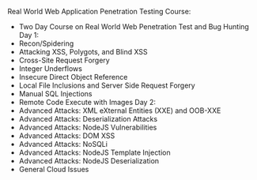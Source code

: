 Real World Web Application Penetration Testing Course: 
- Two Day Course on Real World Web Penetration Test and Bug Hunting 
Day 1:
- Recon/Spidering 
- Attacking XSS, Polygots, and Blind XSS 
- Cross-Site Request Forgery 
- Integer Underflows 
- Insecure Direct Object Reference 
- Local File Inclusions and Server Side Request Forgery 
- Manual SQL Injections 
- Remote Code Execute with Images 
Day 2:
- Advanced Attacks: XML eXternal Entities (XXE) and OOB-XXE
- Advanced Attacks: Deserialization Attacks 
- Advanced Attacks: NodeJS Vulnerabilities
- Advanced Attacks: DOM XSS
- Advanced Attacks: NoSQLi
- Advanced Attacks: NodeJS Template Injection
- Advanced Attacks: NodeJS Deserialization
- General Cloud Issues 
